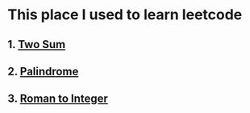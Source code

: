 # This place I used to learn leetcode

## 1. [Two Sum](./documents/1_Two_Sum.md)
## 2. [Palindrome](./documents/9_Palindrome_Number.md)
## 3. [Roman to Integer](./documents/13_Roman_to_Integer.md)